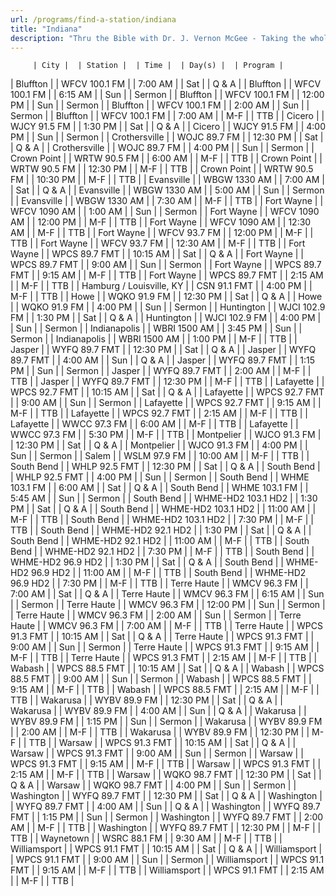 ```yaml
---
url: /programs/find-a-station/indiana
title: "Indiana"
description: "Thru the Bible with Dr. J. Vernon McGee - Taking the whole Word to the whole world"
---
```





         | City |  | Station |  | Time |  | Day(s) |  | Program |
| Bluffton |  | WFCV 100.1 FM |  | 7:00 AM |  | Sat |  | Q & A |
| Bluffton |  | WFCV 100.1 FM |  | 6:15 AM |  | Sun |  | Sermon |
| Bluffton |  | WFCV 100.1 FM |  | 12:00 PM |  | Sun |  | Sermon |
| Bluffton |  | WFCV 100.1 FM |  | 2:00 AM |  | Sun |  | Sermon |
| Bluffton |  | WFCV 100.1 FM |  | 7:00 AM |  | M-F |  | TTB |
| Cicero |  | WJCY 91.5 FM |  | 1:30 PM |  | Sat |  | Q & A |
| Cicero |  | WJCY 91.5 FM |  | 4:00 PM |  | Sun |  | Sermon |
| Crothersville |  | WOJC 89.7 FM |  | 12:30 PM |  | Sat |  | Q & A |
| Crothersville |  | WOJC 89.7 FM |  | 4:00 PM |  | Sun |  | Sermon |
| Crown Point |  | WRTW 90.5 FM |  | 6:00 AM |  | M-F |  | TTB |
| Crown Point |  | WRTW 90.5 FM |  | 12:30 PM |  | M-F |  | TTB |
| Crown Point |  | WRTW 90.5 FM |  | 10:30 PM |  | M-F |  | TTB |
| Evansville |  | WBGW 1330 AM |  | 7:00 AM |  | Sat |  | Q & A |
| Evansville |  | WBGW 1330 AM |  | 5:00 AM |  | Sun |  | Sermon |
| Evansville |  | WBGW 1330 AM |  | 7:30 AM |  | M-F |  | TTB |
| Fort Wayne |  | WFCV 1090 AM |  | 1:00 AM |  | Sun |  | Sermon |
| Fort Wayne |  | WFCV 1090 AM |  | 12:00 PM |  | M-F |  | TTB |
| Fort Wayne |  | WFCV 1090 AM |  | 12:30 AM |  | M-F |  | TTB |
| Fort Wayne |  | WFCV 93.7 FM |  | 12:00 PM |  | M-F |  | TTB |
| Fort Wayne |  | WFCV 93.7 FM |  | 12:30 AM |  | M-F |  | TTB |
| Fort Wayne |  | WPCS 89.7 FMT |  | 10:15 AM |  | Sat |  | Q & A |
| Fort Wayne |  | WPCS 89.7 FMT |  | 9:00 AM |  | Sun |  | Sermon |
| Fort Wayne |  | WPCS 89.7 FMT |  | 9:15 AM |  | M-F |  | TTB |
| Fort Wayne |  | WPCS 89.7 FMT |  | 2:15 AM |  | M-F |  | TTB |
| Hamburg / Louisville, KY |  | CSN 91.1 FMT |  | 4:00 PM |  | M-F |  | TTB |
| Howe |  | WQKO 91.9 FM |  | 12:30 PM |  | Sat |  | Q & A |
| Howe |  | WQKO 91.9 FM |  | 4:00 PM |  | Sun |  | Sermon |
| Huntington |  | WJCI 102.9 FM |  | 1:30 PM |  | Sat |  | Q & A |
| Huntington |  | WJCI 102.9 FM |  | 4:00 PM |  | Sun |  | Sermon |
| Indianapolis |  | WBRI 1500 AM |  | 3:45 PM |  | Sun |  | Sermon |
| Indianapolis |  | WBRI 1500 AM |  | 1:00 PM |  | M-F |  | TTB |
| Jasper |  | WYFQ 89.7 FMT |  | 12:30 PM |  | Sat |  | Q & A |
| Jasper |  | WYFQ 89.7 FMT |  | 4:00 AM |  | Sun |  | Q & A |
| Jasper |  | WYFQ 89.7 FMT |  | 1:15 PM |  | Sun |  | Sermon |
| Jasper |  | WYFQ 89.7 FMT |  | 2:00 AM |  | M-F |  | TTB |
| Jasper |  | WYFQ 89.7 FMT |  | 12:30 PM |  | M-F |  | TTB |
| Lafayette |  | WPCS 92.7 FMT |  | 10:15 AM |  | Sat |  | Q & A |
| Lafayette |  | WPCS 92.7 FMT |  | 9:00 AM |  | Sun |  | Sermon |
| Lafayette |  | WPCS 92.7 FMT |  | 9:15 AM |  | M-F |  | TTB |
| Lafayette |  | WPCS 92.7 FMT |  | 2:15 AM |  | M-F |  | TTB |
| Lafayette |  | WWCC 97.3 FM |  | 6:00 AM |  | M-F |  | TTB |
| Lafayette |  | WWCC 97.3 FM |  | 5:30 PM |  | M-F |  | TTB |
| Montpelier |  | WJCO 91.3 FM |  | 12:30 PM |  | Sat |  | Q & A |
| Montpelier |  | WJCO 91.3 FM |  | 4:00 PM |  | Sun |  | Sermon |
| Salem |  | WSLM 97.9 FM |  | 10:00 AM |  | M-F |  | TTB |
| South Bend |  | WHLP 92.5 FMT |  | 12:30 PM |  | Sat |  | Q & A |
| South Bend |  | WHLP 92.5 FMT |  | 4:00 PM |  | Sun |  | Sermon |
| South Bend |  | WHME 103.1 FM |  | 6:00 AM |  | Sat |  | Q & A |
| South Bend |  | WHME 103.1 FM |  | 5:45 AM |  | Sun |  | Sermon |
| South Bend |  | WHME-HD2 103.1 HD2 |  | 1:30 PM |  | Sat |  | Q & A |
| South Bend |  | WHME-HD2 103.1 HD2 |  | 11:00 AM |  | M-F |  | TTB |
| South Bend |  | WHME-HD2 103.1 HD2 |  | 7:30 PM |  | M-F |  | TTB |
| South Bend |  | WHME-HD2 92.1 HD2 |  | 1:30 PM |  | Sat |  | Q & A |
| South Bend |  | WHME-HD2 92.1 HD2 |  | 11:00 AM |  | M-F |  | TTB |
| South Bend |  | WHME-HD2 92.1 HD2 |  | 7:30 PM |  | M-F |  | TTB |
| South Bend |  | WHME-HD2 96.9 HD2 |  | 1:30 PM |  | Sat |  | Q & A |
| South Bend |  | WHME-HD2 96.9 HD2 |  | 11:00 AM |  | M-F |  | TTB |
| South Bend |  | WHME-HD2 96.9 HD2 |  | 7:30 PM |  | M-F |  | TTB |
| Terre Haute |  | WMCV 96.3 FM |  | 7:00 AM |  | Sat |  | Q & A |
| Terre Haute |  | WMCV 96.3 FM |  | 6:15 AM |  | Sun |  | Sermon |
| Terre Haute |  | WMCV 96.3 FM |  | 12:00 PM |  | Sun |  | Sermon |
| Terre Haute |  | WMCV 96.3 FM |  | 2:00 AM |  | Sun |  | Sermon |
| Terre Haute |  | WMCV 96.3 FM |  | 7:00 AM |  | M-F |  | TTB |
| Terre Haute |  | WPCS 91.3 FMT |  | 10:15 AM |  | Sat |  | Q & A |
| Terre Haute |  | WPCS 91.3 FMT |  | 9:00 AM |  | Sun |  | Sermon |
| Terre Haute |  | WPCS 91.3 FMT |  | 9:15 AM |  | M-F |  | TTB |
| Terre Haute |  | WPCS 91.3 FMT |  | 2:15 AM |  | M-F |  | TTB |
| Wabash |  | WPCS 88.5 FMT |  | 10:15 AM |  | Sat |  | Q & A |
| Wabash |  | WPCS 88.5 FMT |  | 9:00 AM |  | Sun |  | Sermon |
| Wabash |  | WPCS 88.5 FMT |  | 9:15 AM |  | M-F |  | TTB |
| Wabash |  | WPCS 88.5 FMT |  | 2:15 AM |  | M-F |  | TTB |
| Wakarusa |  | WYBV 89.9 FM |  | 12:30 PM |  | Sat |  | Q & A |
| Wakarusa |  | WYBV 89.9 FM |  | 4:00 AM |  | Sun |  | Q & A |
| Wakarusa |  | WYBV 89.9 FM |  | 1:15 PM |  | Sun |  | Sermon |
| Wakarusa |  | WYBV 89.9 FM |  | 2:00 AM |  | M-F |  | TTB |
| Wakarusa |  | WYBV 89.9 FM |  | 12:30 PM |  | M-F |  | TTB |
| Warsaw |  | WPCS 91.3 FMT |  | 10:15 AM |  | Sat |  | Q & A |
| Warsaw |  | WPCS 91.3 FMT |  | 9:00 AM |  | Sun |  | Sermon |
| Warsaw |  | WPCS 91.3 FMT |  | 9:15 AM |  | M-F |  | TTB |
| Warsaw |  | WPCS 91.3 FMT |  | 2:15 AM |  | M-F |  | TTB |
| Warsaw |  | WQKO 98.7 FMT |  | 12:30 PM |  | Sat |  | Q & A |
| Warsaw |  | WQKO 98.7 FMT |  | 4:00 PM |  | Sun |  | Sermon |
| Washington |  | WYFQ 89.7 FMT |  | 12:30 PM |  | Sat |  | Q & A |
| Washington |  | WYFQ 89.7 FMT |  | 4:00 AM |  | Sun |  | Q & A |
| Washington |  | WYFQ 89.7 FMT |  | 1:15 PM |  | Sun |  | Sermon |
| Washington |  | WYFQ 89.7 FMT |  | 2:00 AM |  | M-F |  | TTB |
| Washington |  | WYFQ 89.7 FMT |  | 12:30 PM |  | M-F |  | TTB |
| Waynetown |  | WSRC 88.1 FM |  | 9:30 AM |  | M-F |  | TTB |
| Williamsport |  | WPCS 91.1 FMT |  | 10:15 AM |  | Sat |  | Q & A |
| Williamsport |  | WPCS 91.1 FMT |  | 9:00 AM |  | Sun |  | Sermon |
| Williamsport |  | WPCS 91.1 FMT |  | 9:15 AM |  | M-F |  | TTB |
| Williamsport |  | WPCS 91.1 FMT |  | 2:15 AM |  | M-F |  | TTB |

  

  





